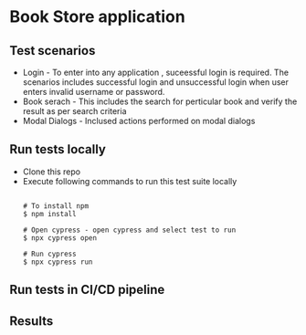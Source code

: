# Book Store application

## Test scenarios
- Login - To enter into any application , suceessful login is required. The scenarios includes successful login and unsuccessful login when user enters invalid username or password.
- Book serach - This includes the search for perticular book and verify the result as per search criteria
- Modal Dialogs - Inclused actions performed on modal dialogs

## Run tests locally
- Clone this repo
- Execute following commands to run this test suite locally
    ```

    # To install npm
    $ npm install

    # Open cypress - open cypress and select test to run
    $ npx cypress open

    # Run cypress
    $ npx cypress run

## Run tests in CI/CD pipeline

## Results
